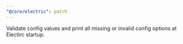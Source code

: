 ```yaml
---
"@core/electric": patch
---
```


Validate config values and print all missing or invalid config options at Electirc startup.
